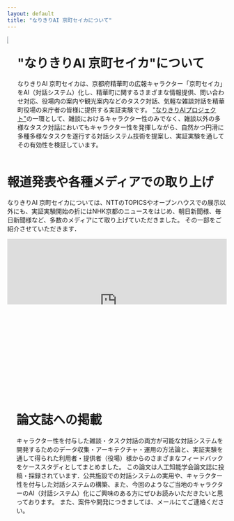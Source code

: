 ```yaml
---
layout: default
title: "なりきりAI 京町セイカについて"
---
```


<!-- Columns start at 50% wide on mobile and bump up to 33.3% wide on desktop -->
<div class="container-xl">
  <div class="row columns">
    <!--アイキャッチ-->
    <div class="column one-fourths p-3">
      <img src="https://masahiro-mi.github.io/img/SeikaSS.jpg">
    </div>
    <!--概要-->
    <div class="column three-fourths p-3">
        <h1 class="display-4">"なりきりAI 京町セイカ"について</h1>
        <p class="lead">なりきりAI 京町セイカは、京都府精華町の広報キャラクター「京町セイカ」をAI（対話システム）化し、精華町に関するさまざまな情報提供、問い合わせ対応、役場内の案内や観光案内などのタスク対話、気軽な雑談対話を精華町役場の来庁者の皆様に提供する実証実験です。
        <a href="https://narikiri-qa.jp/">"なりきりAIプロジェクト"</a>の一環として、雑談におけるキャラクター性のみでなく、雑談以外の多様なタスク対話においてもキャラクター性を発揮しながら、自然かつ円滑に多種多様なタスクを遂行する対話システム技術を提案し、実証実験を通してその有効性を検証しています。</p>
    </div>
  </div>

  <!--ニュース取り上げの紹介-->
  <div class="row columns">
    <!-- 記事取り上げ説明 -->
    <div class="column p-3">
      <h1 class="display-4">報道発表や各種メディアでの取り上げ</h1>
      <p class="lead">なりきりAI 京町セイカについては、NTTのTOPICSやオープンハウスでの展示以外にも、実証実験開始の折にはNHK京都のニュースをはじめ、朝日新聞様、毎日新聞様など、多数のメディアにて取り上げていただきました。
      その一部をご紹介させていただきます．</p>
    </div>
  </div>
  <div class="row columns">
    <!-- Youtubeのニュース -->
    <div class="column p-3">
        <iframe width="100%" height="200%" src="https://www.youtube.com/embed/47LsuC5-bAA?si=C41VX43NVo4NWGpK&amp;start=330" title="YouTube video player" frameborder="0" allow="accelerometer; autoplay; clipboard-write; encrypted-media; gyroscope; picture-in-picture; web-share" allowfullscreen></iframe>
    </div>
  </div>
  <div class="row columns">
    <!--記事1-->
    <div class="column one-fourths p-3">
        <div class="iframely-embed"><div class="iframely-responsive" style="padding-bottom: 75%; padding-top: 120px;"><a href="https://journal.ntt.co.jp/article/7561" data-iframely-url="//iframely.net/dYDybhW"></a></div></div><script async="" src="//iframely.net/embed.js"></script>
    </div>
    <!--記事2-->
    <div class="column one-fourths p-3">
        <div class="iframely-embed"><div class="iframely-responsive" style="padding-bottom: 52.5%; padding-top: 120px;"><a href="https://group.ntt/jp/topics/2021/11/12/ai_seika.html" data-iframely-url="//iframely.net/3BHp1tA"></a></div></div><script async src="//iframely.net/embed.js"></script>
    </div>
    <!--記事3-->
    <div class="column one-fourths p-3">
        <div class="iframely-embed"><div class="iframely-responsive" style="padding-bottom: 52.3333%; padding-top: 120px;"><a href="https://www.asahi.com/articles/ASN767DSSN73PLZB001.html" data-iframely-url="//iframely.net/Amrkkes"></a></div></div><script async src="//iframely.net/embed.js"></script>
    </div>
    <!--記事4-->
    <div class="column one-fourths p-3">
        <div class="iframely-embed"><div class="iframely-responsive" style="padding-bottom: 52.5%; padding-top: 120px;"><a href="https://mainichi.jp/articles/20211117/ddl/k26/010/299000c" data-iframely-url="//iframely.net/ESz5KKc"></a></div></div><script async src="//iframely.net/embed.js"></script>
    </div>
  </div>

  <div class="row columns">
    <!-- 論文 -->
    <div class="column one-fourths p-3">
      <div class="my-auto">
        <div class="iframely-embed"><div class="iframely-responsive" style="height: 140px; padding-bottom: 0;"><a href="https://www.jstage.jst.go.jp/article/tjsai/38/3/38_38-3_B-MA2/_article/-char/ja" data-iframely-url="//iframely.net/i5dVwDU"></a></div></div><script async src="//iframely.net/embed.js"></script>
      </div>
    </div>
    <!---->
    <div class="column three-fourths p-3">
        <h1 class="display-4">論文誌への掲載</h1>
        <p class="lead">キャラクター性を付与した雑談・タスク対話の両方が可能な対話システムを開発するためのデータ収集・アーキテクチャ・運用の方法論と、実証実験を通して得られた利用者・提供者（役場）様からのさまざまなフィードバックをケーススタディとしてまとめました。
        この論文は人工知能学会論文誌に投稿・採録されています．公共施設での対話システムの実用や、キャラクター性を付与した対話システムの構築、また、今回のようなご当地のキャラクターのAI（対話システム）化にご興味のある方にぜひお読みいただきたいと思っております。
        また、案件や開発につきましては、メールにてご連絡ください。</p>
    </div>
  </div>
</div>